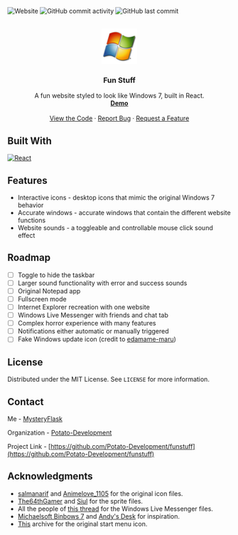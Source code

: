 ![Website](https://img.shields.io/website?url=http%3A//reactfunstuff.vercel.app)
![GitHub commit activity](https://img.shields.io/github/commit-activity/t/Potato-Development/funstuff)
![GitHub last commit](https://img.shields.io/github/last-commit/Potato-Development/funstuff)

<br />
<div align="center">
  <a href="https://github.com/Potato-Development/funstuff">
    <img src="public/logo180.png" alt="Logo" width="80" height="80">
  </a>

<h3 align="center">Fun Stuff</h3>

  <p align="center">
    A fun website styled to look like Windows 7, built in React.
    <br />
    <a href="https://reactfunstuff.vercel.app"><strong>Demo</strong></a>
    <br />
    <br />
    <a href="https://github.com/Potato-Development/funstuff/blob/master/src/App.js">View the Code</a>
    ·
    <a href="https://github.com/Potato-Development/funstuff/issues/new?labels=bug&template=bug-report---.md">Report Bug</a>
    ·
    <a href="https://github.com/Potato-Development/funstuff/issues/new?labels=enhancement&template=feature-request---.md">Request a Feature</a>
  </p>
</div>

## Built With

[![React][React.js]][React-url]

## Features

* Interactive icons - desktop icons that mimic the original Windows 7 behavior
* Accurate windows - accurate windows that contain the different website functions
* Website sounds - a toggleable and controllable mouse click sound effect

## Roadmap

- [ ] Toggle to hide the taskbar
- [ ] Larger sound functionality with error and success sounds
- [ ] Original Notepad app
- [ ] Fullscreen mode
- [ ] Internet Explorer recreation with one website
- [ ] Windows Live Messenger with friends and chat tab
- [ ] Complex horror experience with many features
- [ ] Notifications either automatic or manually triggered
- [ ] Fake Windows update icon (credit to [edamame-maru](https://github.com/edamame-maru))

## License

Distributed under the MIT License. See `LICENSE` for more information.

## Contact

Me - [MysteryFlask](https://github.com/MysteryFlask)

Organization - [Potato-Development](https://github.com/Potato-Development)

Project Link - [https://github.com/Potato-Development/funstuff](https://github.com/Potato-Development/funstuff)

## Acknowledgments

* [salmanarif](https://www.deviantart.com/salmanarif) and [Animelove_1105](http://www.rw-designer.com/user/105799) for the original icon files.
* [The64thGamer](https://www.spriters-resource.com/submitter/The64thGamer/) and [Siul](https://www.spriters-resource.com/submitter/Siul/) for the sprite files.
* All the people of [this thread](https://wink.messengergeek.com/t/resource-hacking-wlm-2009) for the Windows Live Messenger files.
* [Michaelsoft Binbows 7](https://win7.nota-robot.com/) and [Andy's Desk](https://desk.glitchy.website/) for inspiration.
* [This](https://archive.org/details/explorer-archive) archive for the original start menu icon.

[React.js]: https://img.shields.io/badge/React-20232A?style=for-the-badge&logo=react&logoColor=61DAFB
[React-url]: https://reactjs.org/
